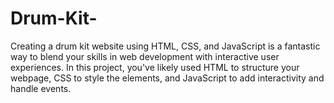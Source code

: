 # Drum-Kit-
Creating a drum kit website using HTML, CSS, and JavaScript is a fantastic way to blend your skills in web development with interactive user experiences. In this project, you've likely used HTML to structure your webpage, CSS to style the elements, and JavaScript to add interactivity and handle events.
